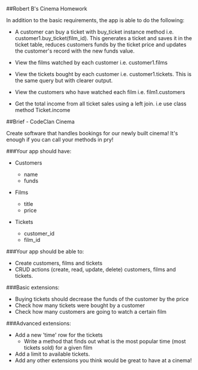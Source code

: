 ##Robert B's Cinema Homework 

In addition to the basic requirements, the app is able to do the following:

- A customer can buy a ticket with buy_ticket instance method i.e. customer1.buy_ticket(film_id). This generates a ticket and saves it in the ticket table, reduces customers funds by the ticket price and updates the customer's record with the new funds value.

- View the films watched by each customer i.e. customer1.films

- View the tickets bought by each customer i.e. customer1.tickets. This is the same query but with clearer output.

- View the customers who have watched each film i.e. film1.customers

- Get the total income from all ticket sales using a left join. i.e use class method Ticket.income













##Brief - CodeClan Cinema

Create software that handles bookings for our newly built cinema! 
It's enough if you can call your methods in pry!

###Your app should have:
  - Customers
    - name
    - funds

  - Films
    - title
    - price

  - Tickets
    - customer_id
    - film_id

###Your app should be able to:
  - Create customers, films and tickets
  - CRUD actions (create, read, update, delete) customers, films and tickets.

###Basic extensions:
  - Buying tickets should decrease the funds of the customer by the price
  - Check how many tickets were bought by a customer
  - Check how many customers are going to watch a certain film

###Advanced extensions:
  - Add a new 'time' row for the tickets
    - Write a method that finds out what is the most popular time (most tickets sold) for a given film
  - Add a limit to available tickets.
  - Add any other extensions you think would be great to have at a cinema!










